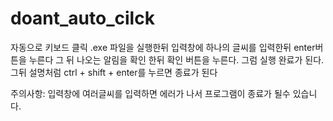# doant_auto_cilck
자동으로 키보드 클릭
.exe 파일을 실행한뒤 입력창에 하나의 글씨를 입력한뒤 enter버튼을 누른다
그 뒤 나오는 알림을 확인 한뒤 확인 버튼을 누른다.
그럼 실행 완료가 된다.
그뒤 설명처럼 ctrl + shift + enter를 누르면 종료가 된다

주의사항:
  입력창에 여러글씨를 입력하면 에러가 나서 프로그램이 종료가 될수 있습니다.
